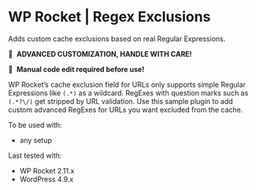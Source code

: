 # WP Rocket | Regex Exclusions

Adds custom cache exclusions based on real Regular Expressions.

🚧&#160;&#160;**ADVANCED CUSTOMIZATION, HANDLE WITH CARE!**

📝&#160;&#160;**Manual code edit required before use!**

WP Rocket’s cache exclusion field for URLs only supports simple Regular Expressions like `(.*)` as a wildcard. RegExes with question marks such as `(.*?\/)` get stripped by URL validation. Use this sample plugin to add custom advanced RegExes for URLs you want excluded from the cache.

To be used with:
* any setup

Last tested with:
* WP Rocket 2.11.x
* WordPress 4.9.x
